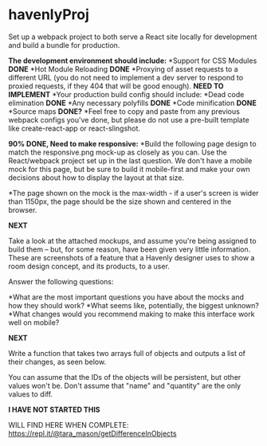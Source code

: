 # havenlyProj
Set up a webpack project to both serve a React site locally for development and build a bundle for production.

**The development environment should include:**
*Support for CSS Modules **DONE**
*Hot Module Reloading **DONE**
*Proxying of asset requests to a different URL (you do not need to implement a dev server to respond to proxied requests, if they 404 that will be good enough). **NEED TO IMPLEMENT**
*Your production build config should include:
*Dead code elimination **DONE**
*Any necessary polyfills **DONE**
*Code minification **DONE**
*Source maps **DONE?**
*Feel free to copy and paste from any previous webpack configs you've done, but please do not use a pre-built template like create-react-app or react-slingshot.

**90% DONE, Need to make responsive:**
*Build the following page design to match the responsive.png mock-up as closely as you can. Use the React/webpack project set up in the last question. We don't have a mobile mock for this page, but be sure to build it mobile-first and make your own decisions about how to display the layout at that size.

*The page shown on the mock is the max-width - if a user's screen is wider than 1150px, the page should be the size shown and centered in the browser.

**NEXT**

Take a look at the attached mockups, and assume you're being assigned to build them – but, for some reason, have been given very little information. These are screenshots of a feature that a Havenly designer uses to show a room design concept, and its products, to a user.

Answer the following questions:

*What are the most important questions you have about the mocks and how they should work?
*What seems like, potentially, the biggest unknown?
*What changes would you recommend making to make this interface work well on mobile?

**NEXT**

Write a function that takes two arrays full of objects and outputs a list of their changes, as seen below.

You can assume that the IDs of the objects will be persistent, but other values won't be. Don't assume that "name" and "quantity" are the only values to diff.

**I HAVE NOT STARTED THIS**

WILL FIND HERE WHEN COMPLETE: https://repl.it/@tara_mason/getDifferenceInObjects



